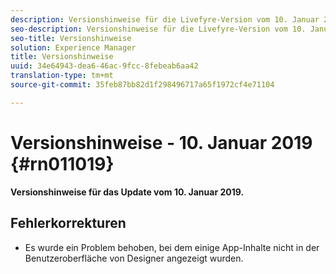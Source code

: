 ```yaml
---
description: Versionshinweise für die Livefyre-Version vom 10. Januar 2019.
seo-description: Versionshinweise für die Livefyre-Version vom 10. Januar 2019.
seo-title: Versionshinweise
solution: Experience Manager
title: Versionshinweise
uuid: 34e64943-dea6-46ac-9fcc-8febeab6aa42
translation-type: tm+mt
source-git-commit: 35feb87bb82d1f298496717a65f1972cf4e71104

---
```



# Versionshinweise - 10. Januar 2019 {#rn011019}

**Versionshinweise für das Update vom 10. Januar 2019.**

## Fehlerkorrekturen

* Es wurde ein Problem behoben, bei dem einige App-Inhalte nicht in der Benutzeroberfläche von Designer angezeigt wurden.
